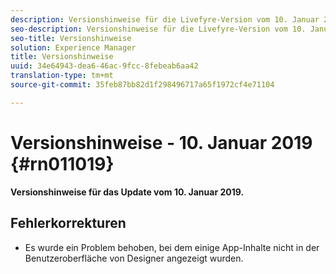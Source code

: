 ```yaml
---
description: Versionshinweise für die Livefyre-Version vom 10. Januar 2019.
seo-description: Versionshinweise für die Livefyre-Version vom 10. Januar 2019.
seo-title: Versionshinweise
solution: Experience Manager
title: Versionshinweise
uuid: 34e64943-dea6-46ac-9fcc-8febeab6aa42
translation-type: tm+mt
source-git-commit: 35feb87bb82d1f298496717a65f1972cf4e71104

---
```



# Versionshinweise - 10. Januar 2019 {#rn011019}

**Versionshinweise für das Update vom 10. Januar 2019.**

## Fehlerkorrekturen

* Es wurde ein Problem behoben, bei dem einige App-Inhalte nicht in der Benutzeroberfläche von Designer angezeigt wurden.
